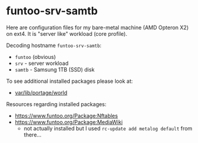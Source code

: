 # funtoo-srv-samtb

Here are configuration files for my bare-metal machine (AMD Opteron X2) on ext4.
It is "server like" workload (core profile).

Decoding hostname `funtoo-srv-samtb`:
- `funtoo` (obvious)
- `srv` - server workload
- `samtb` - Samsung 1TB (SSD) disk

To see additional installed packages please look at:
- [var/lib/portage/world](var/lib/portage/world)

Resources regarding installed packages:
- https://www.funtoo.org/Package:Nftables
- https://www.funtoo.org/Package:MediaWiki
  - not actually installed but I used `rc-update add metalog default` from there...
